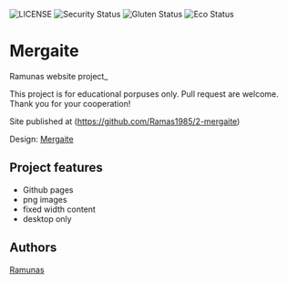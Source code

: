 ![LICENSE](https://img.shields.io/badge/license-MIT-blue.svg?style=flat-square)
![Security Status](https://img.shields.io/security-headers?label=Security&url=https%3A%2F%2Fgithub.com&style=flat-square)
![Gluten Status](https://img.shields.io/badge/Gluten-Free-green.svg)
![Eco Status](https://img.shields.io/badge/ECO-Friendly-green.svg)

# Mergaite

Ramunas website project_

This project is for educational porpuses only. Pull request are welcome. Thank you for your cooperation!

Site published at (https://github.com/Ramas1985/2-mergaite)

Design: [Mergaite](https://github.com/Ramas1985/2-mergaite)

## Project features

- Github pages
- png images
- fixed width content
- desktop only

## Authors

[Ramunas](https://github.com/Ramas1985)

